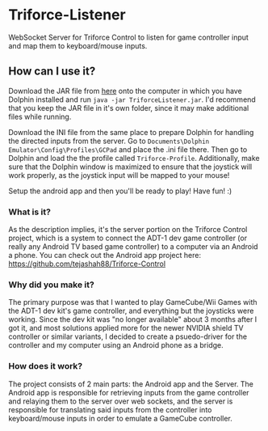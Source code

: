 # Triforce-Listener
WebSocket Server for Triforce Control to listen for game controller input and map them to keyboard/mouse inputs.

## How can I use it?
Download the JAR file from [here](https://github.com/tejashah88/Triforce-Listener/releases) onto the computer in which you have Dolphin installed and run `java -jar TriforceListener.jar`. I'd recommend that you keep the JAR file in it's own folder, since it may make additional files while running.

Download the INI file from the same place to prepare Dolphin for handling the directed inputs from the server.  Go to `Documents\Dolphin Emulator\Config\Profiles\GCPad` and place the .ini file there. Then go to Dolphin and load the the profile called `Triforce-Profile`. Additionally, make sure that the Dolphin window is maximized to ensure that the joystick will work properly, as the joystick input will be mapped to your mouse!

Setup the android app and then you'll be ready to play! Have fun! :)

### What is it?
As the description implies, it's the server portion on the Triforce Control project, which is a system to connect the ADT-1 dev game controller (or really any Android TV based game controller) to a computer via an Android a phone. You can check out the Android app project here: https://github.com/tejashah88/Triforce-Control

### Why did you make it?
The primary purpose was that I wanted to play GameCube/Wii Games with the ADT-1 dev kit's game controller, and everything but the joysticks were working. Since the dev kit was "no longer available" about 3 months after I got it, and most solutions applied more for the newer NVIDIA shield TV controller or similar variants, I decided to create a psuedo-driver for the controller and my computer using an Android phone as a bridge.

### How does it work?
The project consists of 2 main parts: the Android app and the Server. The Android app is responsible for retrieving inputs from the game controller and relaying them to the server over web sockets, and the server is responsible for translating said inputs from the controller into keyboard/mouse inputs in order to emulate a GameCube controller.